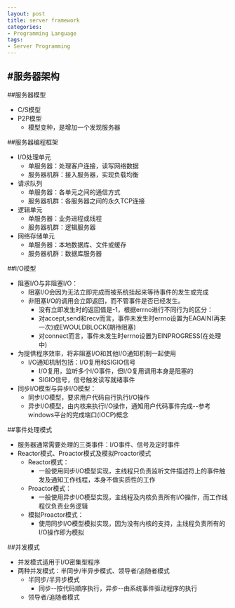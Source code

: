 ```yaml
---
layout: post
title: server framework
categories:
- Programming Language
tags:
- Server Programming
---
```


#服务器架构
---

##服务器模型
- C/S模型
- P2P模型
	- 模型变种，是增加一个发现服务器

##服务器编程框架
- I/O处理单元
	- 单服务器：处理客户连接，读写网络数据
	- 服务器机群：接入服务器，实现负载均衡
- 请求队列
	- 单服务器：各单元之间的通信方式
	- 服务器机群：各服务器之间的永久TCP连接
- 逻辑单元
	- 单服务器：业务进程或线程
	- 服务器机群：逻辑服务器
- 网络存储单元
	- 单服务器：本地数据库、文件或缓存
	- 服务器机群：数据库服务器

##I/O模型
- 阻塞I/O与非阻塞I/O：
	- 阻塞I/O会因为无法立即完成而被系统挂起来等待事件的发生或完成
	- 非阻塞I/O的调用会立即返回，而不管事件是否已经发生。
		- 没有立即发生时的返回值是-1，根据errno进行不同行为的区分：
		- 对accept,send和recv而言，事件未发生时errno设置为EAGAIN(再来一次)或EWOULDBLOCK(期待阻塞)
		- 对connect而言，事件未发生时errno设置为EINPROGRESS(在处理中)
- 为提供程序效率，将非阻塞I/O和其他I/O通知机制一起使用
	- I/O通知机制包括：I/O复用和SIGIO信号
		- I/O复用，监听多个I/O事件，但I/O复用调用本身是阻塞的
		- SIGIO信号，信号触发读写就绪事件
- 同步I/O模型与异步I/O模型：
	- 同步I/O模型，要求用户代码自行执行I/O操作
	- 异步I/O模型，由内核来执行I/O操作，通知用户代码事件完成--参考windows平台的完成端口(IOCP)概念

##事件处理模式
- 服务器通常需要处理的三类事件：I/O事件、信号及定时事件
- Reactor模式、Proactor模式及模拟Proactor模式
	- Reactor模式：
		- 一般使用同步I/O模型实现，主线程只负责监听文件描述符上的事件触发及通知工作线程，本身不做实质性的工作
	- Proactor模式：
		- 一般使用异步I/O模型实现，主线程及内核负责所有I/O操作，而工作线程仅负责业务逻辑
	- 模拟Proactor模式：
		- 使用同步I/O模型模拟实现，因为没有内核的支持，主线程负责所有的I/O操作即为模拟

##并发模式
- 并发模式适用于I/O密集型程序
- 两种并发模式：半同步/半异步模式、领导者/追随者模式
	- 半同步/半异步模式
		- 同步--按代码顺序执行，异步--由系统事件驱动程序的执行
	- 领导者/追随者模式 